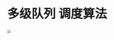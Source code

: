 # 多级队列 调度算法

<img src="https://cvp.oss-cn-shanghai.aliyuncs.com/picgo/202406101505719.png" style="zoom:50%;" />